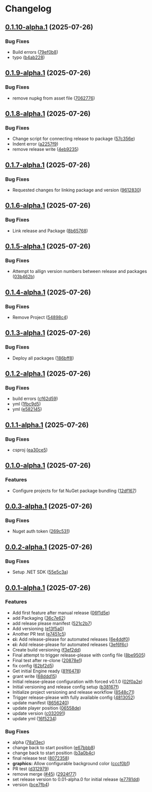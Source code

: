 # Changelog

## [0.1.10-alpha.1](https://github.com/braybrandon/Game-Engine/compare/v0.1.9-alpha.1...v0.1.10-alpha.1) (2025-07-26)


### Bug Fixes

* Build errors ([79ef0b8](https://github.com/braybrandon/Game-Engine/commit/79ef0b8e36e8cc44f129ed9b15d1ac729e97e114))
* typo ([b4ab228](https://github.com/braybrandon/Game-Engine/commit/b4ab2284f8694756f9b3ea9847bf7aaca1901dbd))

## [0.1.9-alpha.1](https://github.com/braybrandon/Game-Engine/compare/v0.1.8-alpha.1...v0.1.9-alpha.1) (2025-07-26)


### Bug Fixes

* remove nupkg from asset file ([7062776](https://github.com/braybrandon/Game-Engine/commit/706277648312f1b0600ce5d2b8e904e4de6000a1))

## [0.1.8-alpha.1](https://github.com/braybrandon/Game-Engine/compare/v0.1.7-alpha.1...v0.1.8-alpha.1) (2025-07-26)


### Bug Fixes

* Change script for connecting release to package ([57c356e](https://github.com/braybrandon/Game-Engine/commit/57c356e5ba403cbc1bf15a2efdbdc77fa1113204))
* Indent error ([a2257f9](https://github.com/braybrandon/Game-Engine/commit/a2257f9ecff4819a31d8060e169cd5d9446eb50a))
* remove release write ([4eb9235](https://github.com/braybrandon/Game-Engine/commit/4eb9235fa1562d1ec032535038842f0da65cf4cd))

## [0.1.7-alpha.1](https://github.com/braybrandon/Game-Engine/compare/v0.1.6-alpha.1...v0.1.7-alpha.1) (2025-07-26)


### Bug Fixes

* Requested changes for linking package and version ([9612830](https://github.com/braybrandon/Game-Engine/commit/961283025324c2eedf8c6a7c3bc67898f2a7359b))

## [0.1.6-alpha.1](https://github.com/braybrandon/Game-Engine/compare/v0.1.5-alpha.1...v0.1.6-alpha.1) (2025-07-26)


### Bug Fixes

* Link release and Package ([8b65768](https://github.com/braybrandon/Game-Engine/commit/8b65768ceaac4f3105e89664b1643b5fb3c267e3))

## [0.1.5-alpha.1](https://github.com/braybrandon/Game-Engine/compare/v0.1.4-alpha.1...v0.1.5-alpha.1) (2025-07-26)


### Bug Fixes

* Attempt to allign version numbers between release and packages ([03b462b](https://github.com/braybrandon/Game-Engine/commit/03b462b3dba89f59f51844c138ae77670f640601))

## [0.1.4-alpha.1](https://github.com/braybrandon/Game-Engine/compare/v0.1.3-alpha.1...v0.1.4-alpha.1) (2025-07-26)


### Bug Fixes

* Remove Project ([54898c4](https://github.com/braybrandon/Game-Engine/commit/54898c4898f8bdba46b71a5930b9e362f1de5ee9))

## [0.1.3-alpha.1](https://github.com/braybrandon/Game-Engine/compare/v0.1.2-alpha.1...v0.1.3-alpha.1) (2025-07-26)


### Bug Fixes

* Deploy all packages ([186bff8](https://github.com/braybrandon/Game-Engine/commit/186bff84620d5dec08d44e9e8f3c4186f4fbbfbe))

## [0.1.2-alpha.1](https://github.com/braybrandon/Game-Engine/compare/v0.1.1-alpha.1...v0.1.2-alpha.1) (2025-07-26)


### Bug Fixes

* build errors ([cf62d59](https://github.com/braybrandon/Game-Engine/commit/cf62d591f2ac11bf551f928987cf1061d404dd13))
* yml ([1fbc9d5](https://github.com/braybrandon/Game-Engine/commit/1fbc9d541b03ab819fbb1cc1a22f51a4a992557b))
* yml ([e582145](https://github.com/braybrandon/Game-Engine/commit/e582145b6edeadcc34755496a5e9e441b84cdf21))

## [0.1.1-alpha.1](https://github.com/braybrandon/Game-Engine/compare/v0.1.0-alpha.1...v0.1.1-alpha.1) (2025-07-26)


### Bug Fixes

* csproj ([ea30ce5](https://github.com/braybrandon/Game-Engine/commit/ea30ce5dce078232c8c4f4492dfb8b8124a8149c))

## [0.1.0-alpha.1](https://github.com/braybrandon/Game-Engine/compare/v0.0.3-alpha.1...v0.1.0-alpha.1) (2025-07-26)


### Features

* Configure projects for fat NuGet package bundling ([12df167](https://github.com/braybrandon/Game-Engine/commit/12df167f131a911dc7138b58d4533fe2d621881b))

## [0.0.3-alpha.1](https://github.com/braybrandon/Game-Engine/compare/v0.0.2-alpha.1...v0.0.3-alpha.1) (2025-07-26)


### Bug Fixes

* Nuget auth token ([269c531](https://github.com/braybrandon/Game-Engine/commit/269c531e52dacf3060ed80e491d7c56edb6bca52))

## [0.0.2-alpha.1](https://github.com/braybrandon/Game-Engine/compare/v0.0.1-alpha.1...v0.0.2-alpha.1) (2025-07-26)


### Bug Fixes

* Setup .NET SDK ([55e5c3a](https://github.com/braybrandon/Game-Engine/commit/55e5c3a4ea67138ada31650fe9bdb2f9421beeaf))

## [0.0.1-alpha.1](https://github.com/braybrandon/Game-Engine/compare/v0.0.1...v0.0.1-alpha.1) (2025-07-26)


### Features

* Add first feature after manual release ([06f1d5e](https://github.com/braybrandon/Game-Engine/commit/06f1d5e10e90171f041b7a3bafd8059aedf79e17))
* add Packaging ([36c7e62](https://github.com/braybrandon/Game-Engine/commit/36c7e62eed7608037205f3a17b774aa72f200bd3))
* add release please manifest ([521c2b7](https://github.com/braybrandon/Game-Engine/commit/521c2b791e659e6e5d7ee794d7d0135121daa7a0))
* Add versioning ([e13f5a0](https://github.com/braybrandon/Game-Engine/commit/e13f5a04b0733b92a2abefa48fb7384b72751867))
* Another PR test ([e7451c5](https://github.com/braybrandon/Game-Engine/commit/e7451c5e4105050c5d080e9c1079f119d6d33c32))
* **ci:** Add release-please for automated releases ([6e4ddf0](https://github.com/braybrandon/Game-Engine/commit/6e4ddf0d797f315aa760953fbfd4cfa131f2de8c))
* **ci:** Add release-please for automated releases ([3ef6f6c](https://github.com/braybrandon/Game-Engine/commit/3ef6f6c81fd49733b33ccfa48395d77cc47a0cd5))
* Create build versioning ([f3ef2dd](https://github.com/braybrandon/Game-Engine/commit/f3ef2dddbbed57e55dea3f91842ce36c47aa26c7))
* Final attempt to trigger release-please with config file ([8be9505](https://github.com/braybrandon/Game-Engine/commit/8be950548620dd41314ea257f9a6cadacb09ef5b))
* Final test after re-clone ([20878e1](https://github.com/braybrandon/Game-Engine/commit/20878e19267939e610932806b9e6e55bef7cc7ca))
* fix config ([62bf2d5](https://github.com/braybrandon/Game-Engine/commit/62bf2d5160459f4783c2f209adb2f2112e2863bc))
* Get initial Engine ready ([81f6478](https://github.com/braybrandon/Game-Engine/commit/81f6478b414882ba893edd39bca8ae60e8b4f6e8))
* grant write ([68ddd15](https://github.com/braybrandon/Game-Engine/commit/68ddd15580096ef7cd76f50e9a5dfd2931d09550))
* Initial release-please configuration with forced v0.1.0 ([02f0a2e](https://github.com/braybrandon/Game-Engine/commit/02f0a2edb4c0efabbad8c10934761db763a641c9))
* Initial versioning and release config setup ([b38167f](https://github.com/braybrandon/Game-Engine/commit/b38167f03434e1b3d5444b4b34851d101aa9eeca))
* Initialize project versioning and release workflow ([8548c71](https://github.com/braybrandon/Game-Engine/commit/8548c714b2b132c947c64b916d4ee2ea70816c07))
* Trigger release-please with fully available config ([4813052](https://github.com/braybrandon/Game-Engine/commit/481305241b971858f74f42515400048deb545c45))
* update manifest ([8656240](https://github.com/braybrandon/Game-Engine/commit/865624067c1e44c1c68b7a8cd038e4b69651f80a))
* update player position ([06558de](https://github.com/braybrandon/Game-Engine/commit/06558dea9a27dfcd4e032c378aa0186c9d7de3c4))
* update version ([c032091](https://github.com/braybrandon/Game-Engine/commit/c032091e9885f3af2478c6be9c615cffe3a622ea))
* update yml ([16f5234](https://github.com/braybrandon/Game-Engine/commit/16f523488f7c34e382bcce94ba50da9b95fcd615))


### Bug Fixes

* alpha ([78a13ec](https://github.com/braybrandon/Game-Engine/commit/78a13ece23b728c55e56746c1d185d70f1de5660))
* change back to start position ([e67bbb8](https://github.com/braybrandon/Game-Engine/commit/e67bbb88a1a91d43cb26f07b20c8390597253401))
* change back to start position ([b3a0b4c](https://github.com/braybrandon/Game-Engine/commit/b3a0b4c5196dfe7af069d1c40445e3f72e2beb4c))
* final release test ([8072358](https://github.com/braybrandon/Game-Engine/commit/8072358e3e8bd7a36931ac03ad9a6116b0812865))
* **graphics:** Allow configurable background color ([cccf0b1](https://github.com/braybrandon/Game-Engine/commit/cccf0b1841f24574c529c354f2d5eefeefb3ae7f))
* PR test ([d312979](https://github.com/braybrandon/Game-Engine/commit/d3129799853e12f197b195ad1fb84a00f224ea43))
* remove merge ([#45](https://github.com/braybrandon/Game-Engine/issues/45)) ([2924f77](https://github.com/braybrandon/Game-Engine/commit/2924f77ba694acd8918611b0282d15d019accee1))
* set release version to 0.01-alpha.0 for initial release ([e7781dd](https://github.com/braybrandon/Game-Engine/commit/e7781dd99daba961e3086e82bfb688ceb3bafe69))
* version ([bce7fb4](https://github.com/braybrandon/Game-Engine/commit/bce7fb4f6666580c66cc2815e282730a4d89c00c))
